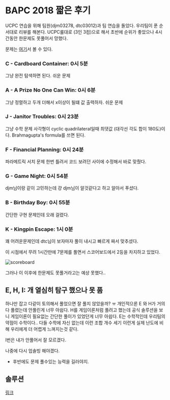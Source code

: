 # BAPC 2018 짧은 후기

UCPC 연습을 위해 팀원(djm03278, dtc03012)과 팀 연습을 돌았다. 우리팀이 푼 순서대로 리뷰를 해본다. UCPC룰대로 (3인 3컴)으로 해서 초반에 순위가 좋았으나 4시간동안 한문제도 못풀어서 망했다.

문제는 [여기](https://codeforces.com/gym/102007/attachments)서 볼 수 있다.

###  C - Cardboard Container: 0시 5분

그냥 완전 탐색하면 된다. 쉬운 문제

### A - A Prize No One Can Win: 0시 6분

그냥 정렬하고 두개 더해서 x이상이 될떄 값 출력하자. 쉬운 문제

### J  - Janitor Troubles:  0시 23분

그냥 수학 문제 사각형이 cyclic quadrilateral일때 최댓값 (대각선 각도 합이 180도)이다. Brahmagupta's formula를 쓰면 된다.

### F - Financial Planning: 0시 24분

파라메트릭 서치 문제 한번 틀려서 코드 보려던 사이에 수정해서 바로 맞췄다.

### G - Game Night: 0시 54분

djm님이랑 같이 고민하는데 걍 djm님이 알것같다고 하고 알아서 푸셨다.

### B - Birthday Boy: 0시 55분

간단한 구현 문제인데 오래 걸렸다.

### K - Kingpin Escape: 1시 0분

꽤 어려운문제인데 dtc님이 보자마자 풀이 내시고 빠르게 짜서 맞추셨다.

이 시점에서 무려 1시간만에 7문제를 풀면서 
스코어보드에서 2등을 차지하고 있었다.

![scoreboard](https://i.imgur.com/UqoeL0Z.png)

그러나 이 이후에 한문제도 못풀거라고는 예상 못했다..

## E, H, I: 개 열심히 탐구 했으나 못 품 

하나만 잡고 다같이 토의해서 풀었으면 잘 풀지 않았을까?  ㅠ
개인적으론 E 와 H가 거의 다 풀렸는데 안풀린게 너무 아쉽다.
H를 게임이론처럼 풀려고 했는데 공식 솔루션을 보니 게임이론이 필요없는 간단한 풀이가 있었던게 너무 아쉽다. E는 수학적인데 우리팀의 약점이 수학이다.. 다들 수학에 자신 없는데 이런 조합 개수 세기 이런게 실제 난도에 비해 우리에게 더 어렵게 느껴지는것 같다.

I번은 내가 안풀어서 잘 모르겠다.

나중에 다시 업솔빙 해야겠다.
+ 후반에도 문제 풀수있는 능력을 길러야지.

## 솔루션

[링크](https://ragnargrootkoerkamp.nl/bapc/bapc-solutions.pdf)


<!--stackedit_data:
eyJoaXN0b3J5IjpbLTEzMDcwNDIxNzMsMTg1NjAzMTI4OCwtMT
Y1NTE1NzgzNywtMTUwNjE3Mjc3N119
-->
